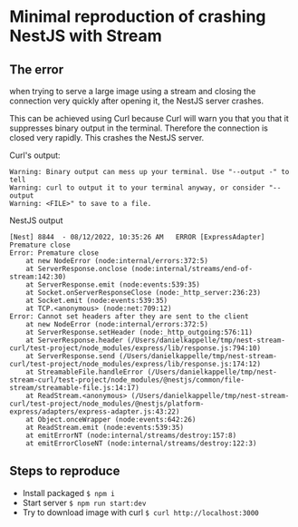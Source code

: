 # Minimal reproduction of crashing NestJS with Stream

## The error
when trying to serve a large image using a stream and closing the connection very quickly after opening it, the NestJS server crashes.

This can be achieved using Curl because Curl will warn you that you that it suppresses binary output in the terminal. Therefore the connection is closed very rapidly. This crashes the NestJS server.

Curl's output:
```
Warning: Binary output can mess up your terminal. Use "--output -" to tell
Warning: curl to output it to your terminal anyway, or consider "--output
Warning: <FILE>" to save to a file.
```

NestJS output
```
[Nest] 8844  - 08/12/2022, 10:35:26 AM   ERROR [ExpressAdapter] Premature close
Error: Premature close
    at new NodeError (node:internal/errors:372:5)
    at ServerResponse.onclose (node:internal/streams/end-of-stream:142:30)
    at ServerResponse.emit (node:events:539:35)
    at Socket.onServerResponseClose (node:_http_server:236:23)
    at Socket.emit (node:events:539:35)
    at TCP.<anonymous> (node:net:709:12)
Error: Cannot set headers after they are sent to the client
    at new NodeError (node:internal/errors:372:5)
    at ServerResponse.setHeader (node:_http_outgoing:576:11)
    at ServerResponse.header (/Users/danielkappelle/tmp/nest-stream-curl/test-project/node_modules/express/lib/response.js:794:10)
    at ServerResponse.send (/Users/danielkappelle/tmp/nest-stream-curl/test-project/node_modules/express/lib/response.js:174:12)
    at StreamableFile.handleError (/Users/danielkappelle/tmp/nest-stream-curl/test-project/node_modules/@nestjs/common/file-stream/streamable-file.js:14:17)
    at ReadStream.<anonymous> (/Users/danielkappelle/tmp/nest-stream-curl/test-project/node_modules/@nestjs/platform-express/adapters/express-adapter.js:43:22)
    at Object.onceWrapper (node:events:642:26)
    at ReadStream.emit (node:events:539:35)
    at emitErrorNT (node:internal/streams/destroy:157:8)
    at emitErrorCloseNT (node:internal/streams/destroy:122:3)
```


## Steps to reproduce
- Install packaged `$ npm i`
- Start server `$ npm run start:dev`
- Try to download image with curl `$ curl http://localhost:3000`

